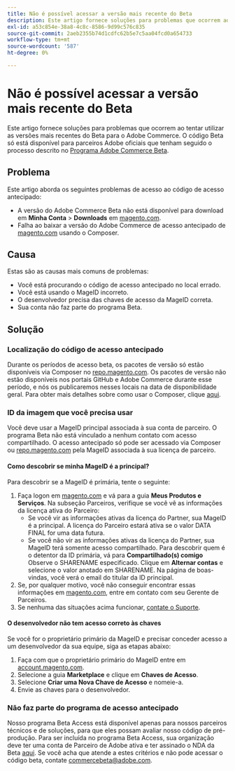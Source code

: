 ```yaml
---
title: Não é possível acessar a versão mais recente do Beta
description: Este artigo fornece soluções para problemas que ocorrem ao tentar utilizar as versões mais recentes do Beta para o Adobe Commerce. O código Beta só está disponível para parceiros Adobe oficiais que tenham seguido o processo descrito no [Programa Adobe Commerce Beta](https://github.com/magento/magento2/wiki/Magento-Beta-Program).
exl-id: a53c854e-38a8-4c8c-8586-9d99c576c835
source-git-commit: 2aeb2355b74d1cdfc62b5e7c5aa04fcd0a654733
workflow-type: tm+mt
source-wordcount: '587'
ht-degree: 0%

---
```


# Não é possível acessar a versão mais recente do Beta

Este artigo fornece soluções para problemas que ocorrem ao tentar utilizar as versões mais recentes do Beta para o Adobe Commerce. O código Beta só está disponível para parceiros Adobe oficiais que tenham seguido o processo descrito no [Programa Adobe Commerce Beta](https://github.com/magento/magento2/wiki/Magento-Beta-Program).

## Problema

Este artigo aborda os seguintes problemas de acesso ao código de acesso antecipado:

* A versão do Adobe Commerce Beta não está disponível para download em **Minha Conta** > **Downloads** em [magento.com](https://account.magento.com/customer/account/login).
* Falha ao baixar a versão do Adobe Commerce de acesso antecipado de [magento.com](https://account.magento.com/customer/account/login) usando o Composer.

## Causa

Estas são as causas mais comuns de problemas:

* Você está procurando o código de acesso antecipado no local errado.
* Você está usando o MageID incorreto.
* O desenvolvedor precisa das chaves de acesso da MageID correta.
* Sua conta não faz parte do programa Beta.

## Solução

### Localização do código de acesso antecipado

Durante os períodos de acesso beta, os pacotes de versão só estão disponíveis via Composer no [repo.magento.com](https://repo.magento.com/). Os pacotes de versão não estão disponíveis nos portais GitHub e Adobe Commerce durante esse período, e nós os publicaremos nesses locais na data de disponibilidade geral. Para obter mais detalhes sobre como usar o Composer, clique [aqui](https://experienceleague.adobe.com/pt-br/docs/commerce-operations/installation-guide/composer).

### ID da imagem que você precisa usar

Você deve usar a MageID principal associada à sua conta de parceiro. O programa Beta não está vinculado a nenhum contato com acesso compartilhado. O acesso antecipado só pode ser acessado via Composer ou [repo.magento.com](https://repo.magento.com/) pela MageID associada à sua licença de parceiro.

#### Como descobrir se minha MageID é a principal?

Para descobrir se a MageID é primária, tente o seguinte:

1. Faça logon em [magento.com](https://account.magento.com/customer/account/login) e vá para a guia **Meus Produtos e Serviços**. Na subseção Parceiros, verifique se você vê as informações da licença ativa do Parceiro:
   * Se você vir as informações ativas da licença do Partner, sua MageID é a principal. A licença do Parceiro estará ativa se o valor DATA FINAL for uma data futura.
   * Se você não vir as informações ativas da licença do Partner, sua MageID terá somente acesso compartilhado. Para descobrir quem é o detentor da ID primária, vá para **Compartilhado(s) comigo** Observe o SHARENAME especificado. Clique em **Alternar contas** e selecione o valor anotado em SHARENAME. Na página de boas-vindas, você verá o email do titular da ID principal.
1. Se, por qualquer motivo, você não conseguir encontrar essas informações em [magento.com](https://account.magento.com/customer/account/login), entre em contato com seu Gerente de Parceiros.
1. Se nenhuma das situações acima funcionar, [contate o Suporte](/help/help-center-guide/help-center/magento-help-center-user-guide.md#merchant-not-displayed).

#### O desenvolvedor não tem acesso correto às chaves

Se você for o proprietário primário da MageID e precisar conceder acesso a um desenvolvedor da sua equipe, siga as etapas abaixo:

1. Faça com que o proprietário primário do MageID entre em [account.magento.com](https://account.magento.com/customer/account/login).
1. Selecione a guia **Marketplace** e clique em **Chaves de Acesso**.
1. Selecione **Criar uma Nova Chave de Acesso** e nomeie-a.
1. Envie as chaves para o desenvolvedor.

### Não faz parte do programa de acesso antecipado

Nosso programa Beta Access está disponível apenas para nossos parceiros técnicos e de soluções, para que eles possam avaliar nosso código de pré-produção. Para ser incluída no programa Beta Access, sua organização deve ter uma conta de Parceiro de Adobe ativa e ter assinado o NDA da Beta [aqui](https://github.com/magento/magento2/wiki/Magento-Beta-Program). Se você acha que atende a estes critérios e não pode acessar o código beta, contate [commercebeta@adobe.com](mailto:commercebeta@adobe.com).
